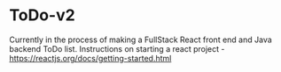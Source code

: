 # ToDo-v2
Currently in the process of making a FullStack React front end and Java backend ToDo list.
Instructions on starting a react project - https://reactjs.org/docs/getting-started.html
